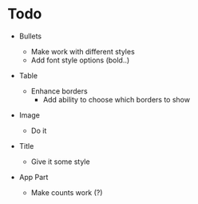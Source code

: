 # Todo

  - Bullets
    - Make work with different styles
    - Add font style options (bold..)
    
  - Table
    - Enhance borders
      - Add ability to choose which borders to show
    
  - Image
    - Do it
  
  - Title
    - Give it some style
    
  - App Part
    - Make counts work (?)